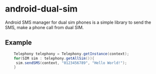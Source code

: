 # android-dual-sim
Android SMS manager for dual sim phones is a simple library to send the SMS, make a phone call from dual SIM.

## Example
```java
    Telephony telephony = Telephony.getInstance(context);
    for(SIM sim : telephony.getAllSim()){
     sim.sendSMS(context, "0123456789", "Hello World!");
    }
```
